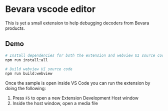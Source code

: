 # Bevara vscode editor

This is yet a small extension to help debugging decoders from Bevara products.

## Demo


```bash
# Install dependencies for both the extension and webview UI source code
npm run install:all

# Build webview UI source code
npm run build:webview
```

Once the sample is open inside VS Code you can run the extension by doing the following:

1. Press `F5` to open a new Extension Development Host window
2. Inside the host window, open a media file

